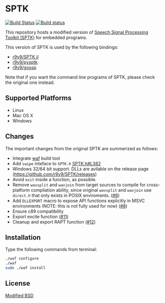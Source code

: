# SPTK

[![Build Status](https://travis-ci.org/r9y9/SPTK.svg?branch=master)](https://travis-ci.org/r9y9/SPTK)
[![Build status](https://ci.appveyor.com/api/projects/status/8y2w0gbvve6anrsn/branch/master?svg=true)](https://ci.appveyor.com/project/r9y9/sptk/branch/master)

This repository hosts a modified version of [Speech Signal Processing Toolkit (SPTK)](http://sp-tk.sourceforge.net/) for embedded programs.

This version of SPTK is used by the following bindings:

- [r9y9/SPTK.jl](https://github.com/r9y9/SPTK.jl)
- [r9y9/pysptk](https://github.com/r9y9/pysptk)
- [r9y9/gossp](https://github.com/r9y9/gossp/tree/master/3rdparty/sptk)

Note that if you want the command line programs of SPTK, please check the original one instead.

## Supported Platforms

- Linux
- Mac OS X
- Windows

## Changes

The important changes from the original SPTK are summerized as follows:

- Integrate [waf](https://code.google.com/p/waf/) build tool
- Add `swipe` inteface to `SPTK.h` [SPTK.h#L382](https://github.com/r9y9/SPTK/blob/master/include/SPTK.h#L382)
- Windows 32/64 bit support. DLLs are avilable on the release page (https://github.com/r9y9/SPTK/releases)
- Avoid `exit` inside a function, as possible.
- Remove `wavsplit` and `wavjoin` from target sources to compile for cross-platform compilation ability, since original `wavsplit` and `wavjoin` use `direct.h` that only exists in POSIX enviroments. ([#8])
- Add `DLLEXPORT` macro to expose API functions explicitly in MSVC environments (NOTE: this is not fully used for now)  ([#8])
- Ensure c89 compatibility
- Export excite function ([#11])
- Cleanup and export RAPT function ([#12])

## Installation

Type the following commands from terminal:

```bash
./waf configure
./waf
sudo ./waf install
```

## License

[Modified BSD](./COPYING)


[#8]: https://github.com/r9y9/SPTK/pull/8
[#11]: https://github.com/r9y9/SPTK/pull/11
[#12]: https://github.com/r9y9/SPTK/pull/12
